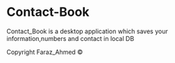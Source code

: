 # Contact-Book
Contact_Book is a desktop application which saves your information,numbers and contact in local DB

Copyright Faraz_Ahmed ©
